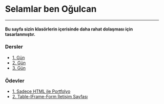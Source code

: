 <h1> Selamlar ben Oğulcan </h1>
<hr/>
<h4> Bu sayfa sizin klasörlerin içerisinde daha rahat dolaşması için tasarlanmıştır. </h4>
<h3>Dersler </h3>
<ul>
    <li> <a href="./Dersler/1_om_06_03_2023"> 1. Gün </a> </li>
    <li> <a href="./Dersler/2_om_08_03_2023"> 2. Gün </a> </li>
    <li> <a href="./Dersler/3_om_10_03_2023"> 3. Gün </a> </li>
</ul>
<h3>Ödevler </h3>
<ul>
    <li> <a href="./Odevler/1_html_portfolio"> 1. Sadece HTML ile Portfolyo </a> </li>
    <li> <a href="./Odevler/2_html_table_form"> 2. Table-IFrame-Form İletişim Sayfası </a> </li>
</ul>
